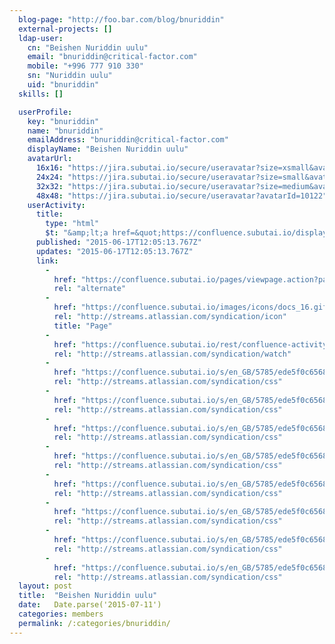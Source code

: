 ```yaml
---
  blog-page: "http://foo.bar.com/blog/bnuriddin"
  external-projects: []
  ldap-user: 
    cn: "Beishen Nuriddin uulu"
    email: "bnuriddin@critical-factor.com"
    mobile: "+996 777 910 330"
    sn: "Nuriddin uulu"
    uid: "bnuriddin"
  skills: []

  userProfile: 
    key: "bnuriddin"
    name: "bnuriddin"
    emailAddress: "bnuriddin@critical-factor.com"
    displayName: "Beishen Nuriddin uulu"
    avatarUrl: 
      16x16: "https://jira.subutai.io/secure/useravatar?size=xsmall&avatarId=10122"
      24x24: "https://jira.subutai.io/secure/useravatar?size=small&avatarId=10122"
      32x32: "https://jira.subutai.io/secure/useravatar?size=medium&avatarId=10122"
      48x48: "https://jira.subutai.io/secure/useravatar?avatarId=10122"
    userActivity: 
      title: 
        type: "html"
        $t: "&amp;lt;a href=&quot;https://confluence.subutai.io/display/~bnuriddin&quot; class=&quot;activity-item-user activity-item-author&quot;&amp;gt;Beishen Nuriddin uulu&amp;lt;/a&amp;gt; edited &amp;lt;a href=&quot;https://confluence.subutai.io/display/HAUSMEMBER/Members+Home&quot;&amp;gt;Members Home&amp;lt;/a&amp;gt;"
      published: "2015-06-17T12:05:13.767Z"
      updates: "2015-06-17T12:05:13.767Z"
      link: 
        - 
          href: "https://confluence.subutai.io/pages/viewpage.action?pageId=21364764"
          rel: "alternate"
        - 
          href: "https://confluence.subutai.io/images/icons/docs_16.gif"
          rel: "http://streams.atlassian.com/syndication/icon"
          title: "Page"
        - 
          href: "https://confluence.subutai.io/rest/confluence-activity-stream/1.0/actions/page-watch/2785328"
          rel: "http://streams.atlassian.com/syndication/watch"
        - 
          href: "https://confluence.subutai.io/s/en_GB/5785/ede5f0c65682583b938793f0499809b6742a2089.19/1.0/_/download/resources/confluence.web.resources:content-styles/master.css"
          rel: "http://streams.atlassian.com/syndication/css"
        - 
          href: "https://confluence.subutai.io/s/en_GB/5785/ede5f0c65682583b938793f0499809b6742a2089.19/1.0/_/download/resources/confluence.web.resources:content-styles/wiki-content.css"
          rel: "http://streams.atlassian.com/syndication/css"
        - 
          href: "https://confluence.subutai.io/s/en_GB/5785/ede5f0c65682583b938793f0499809b6742a2089.19/1.0/_/download/resources/confluence.web.resources:content-styles/tables.css"
          rel: "http://streams.atlassian.com/syndication/css"
        - 
          href: "https://confluence.subutai.io/s/en_GB/5785/ede5f0c65682583b938793f0499809b6742a2089.19/1.0/_/download/resources/confluence.web.resources:content-styles/panels.css"
          rel: "http://streams.atlassian.com/syndication/css"
        - 
          href: "https://confluence.subutai.io/s/en_GB/5785/ede5f0c65682583b938793f0499809b6742a2089.19/1.0/_/download/resources/confluence.web.resources:content-styles/renderer-macros.css"
          rel: "http://streams.atlassian.com/syndication/css"
        - 
          href: "https://confluence.subutai.io/s/en_GB/5785/ede5f0c65682583b938793f0499809b6742a2089.19/1.0/_/download/resources/confluence.web.resources:content-styles/icons.css"
          rel: "http://streams.atlassian.com/syndication/css"
        - 
          href: "https://confluence.subutai.io/s/en_GB/5785/ede5f0c65682583b938793f0499809b6742a2089.19/1.0/_/download/resources/confluence.web.resources:content-styles/information-macros.css"
          rel: "http://streams.atlassian.com/syndication/css"
        - 
          href: "https://confluence.subutai.io/s/en_GB/5785/ede5f0c65682583b938793f0499809b6742a2089.19/1.0/_/download/resources/confluence.web.resources:content-styles/layout-macros.css"
          rel: "http://streams.atlassian.com/syndication/css"
  layout: post
  title:  "Beishen Nuriddin uulu"
  date:   Date.parse('2015-07-11')
  categories: members
  permalink: /:categories/bnuriddin/
---
```

